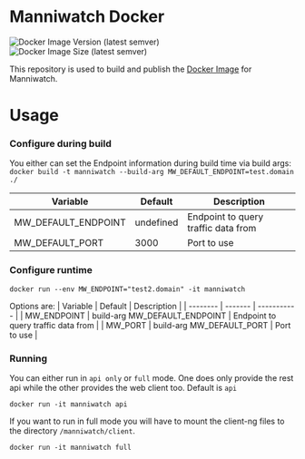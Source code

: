 # Manniwatch Docker

![Docker Image Version (latest semver)](https://img.shields.io/docker/v/manniwatch/manniwatch?logo=docker&sort=semver) ![Docker Image Size (latest semver)](https://img.shields.io/docker/image-size/manniwatch/manniwatch?logo=docker&sort=semver)

This repository is used to build and publish the [Docker Image](https://hub.docker.com/r/manniwatch/manniwatch) for Manniwatch.

# Usage

### Configure during build
You either can set the Endpoint information during build time via build args:
```docker build -t manniwatch --build-arg MW_DEFAULT_ENDPOINT=test.domain ./```

| Variable | Default | Description |
| -------- | ------- | ---------- |
| MW_DEFAULT_ENDPOINT | undefined | Endpoint to query traffic data from |
| MW_DEFAULT_PORT | 3000 | Port to use |

### Configure runtime
```docker run --env MW_ENDPOINT="test2.domain" -it manniwatch```

Options are:
| Variable | Default | Description |
| -------- | ------- | ----------- |
| MW_ENDPOINT | build-arg MW_DEFAULT_ENDPOINT | Endpoint to query traffic data from |
| MW_PORT | build-arg MW_DEFAULT_PORT | Port to use |


### Running

You can either run in `api only` or `full` mode. One does only provide the rest api while the other provides the web client too. Default is `api`

```
docker run -it manniwatch api
```
If you want to run in full mode you will have to mount the client-ng files to the directory `/manniwatch/client`.
```
docker run -it manniwatch full
``` 
